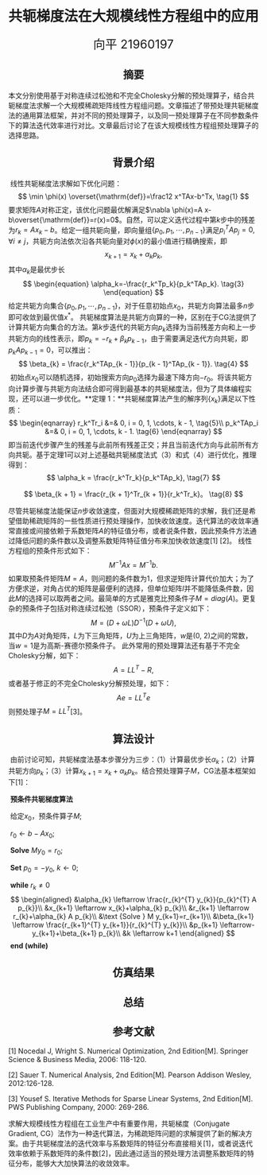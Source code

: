 <h1 style="text-align: center">共轭梯度法在大规模线性方程组中的应用  </h1>

<div style="text-align: center"><font size=5>向平 21960197</font></middle></div>

<h2 style="text-align: center"> 摘要</h2>

​		本文分别使用基于对称连续过松弛和不完全Cholesky分解的预处理算子，结合共轭梯度法求解一个大规模稀疏矩阵线性方程组问题。文章描述了带预处理共轭梯度法的通用算法框架，并对不同的预处理算子，以及同一预处理算子在不同参数条件下的算法迭代效率进行对比。文章最后讨论了在该大规模线性方程组预处理算子的选择思路。

<h2 style="text-align: center"> 背景介绍</h2>

​		线性共轭梯度法求解如下优化问题：
$$
\min \phi(x) \overset{\mathrm{def}}=\frac12 x^TAx-b^Tx,
\tag{1}
$$
要求矩阵$A$对称正定，该优化问题最优解满足$\nabla \phi(x)=A x-b\overset{\mathrm{def}}=r(x)=0$。自然，可以定义迭代过程中第$k$步中的残差为$r_k=Ax_k-b$。给定一组共轭向量，即向量组$\{p_0, p_1, \cdots, p_{n-1}\}$满足$p_i^TAp_j = 0, \forall i \neq j$，共轭方向法依次沿各共轭向量对$\phi(x)$的最小值进行精确搜索，即
$$
\begin{equation}
x_{k+1}=x_k+\alpha_kp_k,
\tag{2}
\end{equation}
$$
其中$\alpha_{k}$是最优步长
$$
\begin{equation}
\alpha_k=-\frac{r_k^Tp_k}{p_k^TAp_k}.
\tag{3}
\end{equation}
$$
给定共轭方向集合$\{p_0, p_1, \cdots, p_{n-1}\}$，对于任意初始点$x_0$，共轭方向算法最多$n$步即可收敛到最优值$x^*$。
		共轭梯度算法是共轭方向算的一种，区别在于CG法提供了计算共轭方向集合的方法。第$k$步迭代的共轭方向$p_k$选择为当前残差方向和上一步共轭方向的线性表示，即$p_k=-r_k+\beta_k p_{k-1}$，由于需要满足迭代方向共轭，即$p_k A p_{k-1}=0$，可以推出：
$$
\beta_{k} = \frac{r_k^TAp_{k - 1}}{p_{k - 1}^TAp_{k - 1}}.
\tag{4}
$$
​		初始点$x_0$可以随机选择，初始搜索方向$p_0$选择为最速下降方向$-r_0$。将该共轭方向计算步骤与共轭方向法结合即可得到最基本的共轭梯度法，但为了具体编程实现，还可以进一步优化。
​		**定理 1：**共轭梯度算法产生的解序列$\left\{x_k\right\}$满足以下性质：
$$
\begin{eqnarray}
r_k^Tr_i &=& 0, i = 0, 1, \cdots, k - 1, \tag{5}\\
p_k^TAp_i &=& 0, i = 0, 1, \cdots, k - 1. \tag{6}
\end{eqnarray}
$$
即当前迭代步骤产生的残差与此前所有残差正交；并且当前迭代方向与此前所有方向共轭。基于定理1可以对上述基础共轭梯度法式（3）和式（4）进行优化，推理得到：
$$
\alpha_k = \frac{r_k^Tr_k}{p_k^TAp_k},
\tag{7}
$$

$$
\beta_{k + 1} = \frac{r_{k + 1}^Tr_{k + 1}}{r_k^Tr_k}。
\tag{8}
$$

尽管共轭梯度法能保证$n$步收敛速度，但面对大规模稀疏矩阵的求解，我们还是希望借助稀疏矩阵的一些性质进行预处理操作，加快收敛速度。迭代算法的收敛率通常直接或间接依赖于系数矩阵$A$的特征值分布，或者说条件数，因此预条件方法通过降低问题的条件数以及调整系数矩阵特征值分布来加快收敛速度[1] [2]。
		线性方程组的预条件形式如下：
$$
M^{-1} A x = M^{-1} b.
\tag{9}
$$
如果取预条件矩阵$M=A$，则问题的条件数为1，但求逆矩阵计算代价加大；为了方便求逆，对角占优的矩阵是最便利的选择，但单位矩阵$I$并不能降低条件数，因此$M$的选择可以取两者之间。最简单的方式是雅克比预条件子$M = diag(A)$。更复杂的预条件子包括对称连续过松弛（SSOR），预条件子定义如下：
$$
M=(D+\omega L) D^{-1}(D+\omega U),
\tag{10}
$$
其中$D$为$A$对角矩阵，$L$为下三角矩阵，$U$为上三角矩阵，$w$是(0, 2)之间的常数，当$w=1$是为高斯-赛德尔预条件子。
		此外常用的预处理算法还有基于不完全Cholesky分解，如下：
$$
A = LL^T-R,
\tag{11}
$$
或者基于修正的不完全Cholesky分解预处理，如下：
$$
Ae = LL^Te
\tag{12}
$$
则预处理子$M=LL^T$[3]。

<h2 style="text-align: center"> 算法设计</h2>

​		由前讨论可知，共轭梯度法基本步骤分为三步：（1）计算最优步长$\alpha_k$；（2）计算共轭方向$p_k$；（3）计算$x_{k+1}=x_k + \alpha_k p_k$。结合预处理算子$M$，CG法基本框架如下[1]：

​		**预条件共轭梯度算法**

​		给定$x_0$，预条件算子$M$;

​		$r_0 \leftarrow b - Ax_0$;

​		**Solve** $M y_0 = r_0$; 

​		**Set** $p_{0}=-y_{0}$, $k\leftarrow 0$;

​		**while** $r_k\neq0$
$$
\begin{aligned}
&\alpha_{k} \leftarrow \frac{r_{k}^{T} y_{k}}{p_{k}^{T} A p_{k}}\\
&x_{k+1} \leftarrow x_{k}+\alpha_{k} p_{k}\\
&r_{k+1} \leftarrow r_{k}+\alpha_{k} A p_{k}\\
&\text {Solve } M y_{k+1}=r_{k+1}\\
&\beta_{k+1} \leftarrow \frac{r_{k+1}^{T} y_{k+1}}{r_{k}^{T} y_{k}}\\
&p_{k+1} \leftarrow-y_{k+1}+\beta_{k+1} p_{k}\\
&k \leftarrow k+1
\end{aligned}
$$
​		**end (while)**

<h2 style="text-align: center"> 仿真结果</h2>





<h2 style="text-align: center"> 总结</h2>

<h2 style="text-align: center"> 参考文献</h2>

[1] Nocedal J, Wright S. Numerical Optimization, 2nd Edition[M]. Springer Science & Business Media, 2006: 118-120.

[2] Sauer T. Numerical Analysis, 2nd Edition[M]. Pearson Addison Wesley, 2012:126-128.

[3] Yousef S. Iterative Methods for Sparse Linear Systems, 2nd Edition[M]. PWS Publishing Company, 2000: 269-286.

求解大规模线性方程组在工业生产中有重要作用，共轭梯度（Conjugate Gradient, CG）法作为一种迭代算法，为稀疏矩阵问题的求解提供了新的解决方案。由于共轭梯度法的迭代效率与系数矩阵的特征分布直接相关[1]，或者说迭代效率依赖于系数矩阵的条件数[2]，因此通过适当的预处理方法调整系数矩阵的特征分布，能够大大加快算法的收敛效率。

